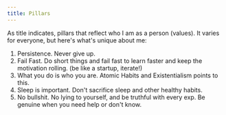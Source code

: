 ```yaml
---
title: Pillars
---
```


As title indicates, pillars that reflect who I am as a person (values). It varies for everyone, but here's what's unique about me:

1. Persistence. Never give up.
2. Fail Fast. Do short things and fail fast to learn faster and keep the motivation rolling. (be like a startup, iterate!)
3. What you do is who you are. Atomic Habits and Existentialism points to this.
4. Sleep is important. Don't sacrifice sleep and other healthy habits.
5. No bullshit. No lying to yourself, and be truthful with every exp. Be genuine when you need help or don't know.